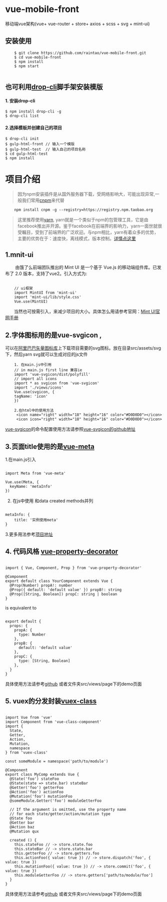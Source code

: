 # vue-mobile-front
移动端vue架构(vue+ vue-router + store+ axios + scss + svg + mint-ui)

## 安装使用

``` 
    $ git clone https://github.com/raintao/vue-mobile-front.git
    $ cd vue-mobile-front
    $ npm install
    $ npm start
    
``` 

## 也可利用[drop-cli](https://github.com/raintao/drop-cli.git)脚手架安装模版

#### 1. 安装drop-cli

```
$ npm install drop-cli -g
$ drop-cli list

```

#### 2.选择模板并创建自己的项目

```
$ drop-cli init
$ gulp-html-front // 输入一个模版
$ gulp-html-test  // 输入自己的项目名称
$ cd gulp-html-test
$ npm install

```

# 项目介绍
> 因为npm安装插件是从国外服务器下载，受网络影响大，可能出现异常,一般我们常用[cnpm](http://npm.taobao.org)来代替

```
    npm install cnpm -g --registry=https://registry.npm.taobao.org
```

> 这里推荐使用[yarn](https://yarn.bootcss.com/), yarn就是一个类似于npm的包管理工具，它是由facebook推出并开源。鉴于facebook在前端界的影响力，yarn一面世就很受瞩目，受到了前端界的广泛欢迎。与npm相比，yarn有着众多的优势，主要的优势在于：速度快，离线模式，版本控制。[详情点这里](https://yarn.bootcss.com/)

## 1.mnit-ui            
   由饿了么前端团队推出的 Mint UI 是一个基于 Vue.js 的移动端组件库。已发布了 2.0 版本，支持了vue2。引入方式为:     
```

    // ui框架  
    import MintUI from 'mint-ui'   
    import 'mint-ui/lib/style.css'   
    Vue.use(MintUI)

```

    当然也可按需引入，来减少项目的大小。具体怎么用请参考官网：[Mint UI官网手册](http://mint-ui.github.io/docs/#!/zh-cn2)


  ## 2.字体图标用的是vue-svgicon ,
  可以在[阿里巴巴矢量图标库](http://www.iconfont.cn/)上下载项目需要的svg图标。放在目录src/assets/svg下，然后yarn svg就可以生成对应的js文件
```
    1. 在main.js中引用
    // in main.js first line 兼容ie
    import 'vue-svgicon/dist/polyfill'
    // import all icons
    import * as svgicon from 'vue-svgicon'
    import './views/icons'
    Vue.use(svgicon, {
    tagName: 'icon'
    })

    2.在html中的使用方法
     <icon name="right" width="18" height="16" color="#D0D0D0"></icon>
     <icon icon="right" width="18" height="16" color="#D0D0D0"></icon>

```
[vue-svgicon](https://github.com/MMF-FE/vue-svgicon)的命令配置使用方法请参照[vue-svgicon的github地址](https://github.com/MMF-FE/vue-svgicon)

## 3.页面title使用的是[vue-meta](https://github.com/declandewet/vue-meta)

1.在main.js引入
```

import Meta from 'vue-meta'

Vue.use(Meta, {
  keyName: 'metaInfo'
})

```

2. 在js中使用 和data created methods并列
```

metaInfo: {
    title: '实例使用meta'
}

```

3.更多用法参考[项目地址](https://github.com/declandewet/vue-meta)

## 4. 代码风格 [vue-property-decorator](https://github.com/kaorun343/vue-property-decorator)
```

import { Vue, Component, Prop } from 'vue-property-decorator'

@Component
export default class YourComponent extends Vue {
  @Prop(Number) propA!: number
  @Prop({ default: 'default value' }) propB!: string
  @Prop([String, Boolean]) propC: string | boolean
}

```
is equivalent to
```

export default {
  props: {
    propA: {
      type: Number
    },
    propB: {
      default: 'default value'
    },
    propC: {
      type: [String, Boolean]
    },
  }
}

```
具体使用方法请参考[github](https://github.com/kaorun343/vue-property-decorator) 或者文件夹src/views/page下的demo页面

## 5. vuex的分发封装[vuex-class](https://github.com/ktsn/vuex-class)

```

import Vue from 'vue'
import Component from 'vue-class-component'
import {
  State,
  Getter,
  Action,
  Mutation,
  namespace
} from 'vuex-class'

const someModule = namespace('path/to/module')

@Component
export class MyComp extends Vue {
  @State('foo') stateFoo
  @State(state => state.bar) stateBar
  @Getter('foo') getterFoo
  @Action('foo') actionFoo
  @Mutation('foo') mutationFoo
  @someModule.Getter('foo') moduleGetterFoo

  // If the argument is omitted, use the property name
  // for each state/getter/action/mutation type
  @State foo
  @Getter bar
  @Action baz
  @Mutation qux

  created () {
    this.stateFoo // -> store.state.foo
    this.stateBar // -> store.state.bar
    this.getterFoo // -> store.getters.foo
    this.actionFoo({ value: true }) // -> store.dispatch('foo', { value: true })
    this.mutationFoo({ value: true }) // -> store.commit('foo', { value: true })
    this.moduleGetterFoo // -> store.getters['path/to/module/foo']
  }
}

```
具体使用方法请参考[github](https://github.com/ktsn/vuex-class) 或者文件夹src/views/page下的demo页面

